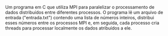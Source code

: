 Um programa em C que utiliza MPI para paralelizar o processamento de dados distribuídos entre diferentes processos. O programa lê um arquivo de entrada ("entrada.txt") contendo uma lista de números inteiros, distribui esses números entre os processos MPI e, em seguida, cada processo cria threads para processar localmente os dados atribuídos a ele.
